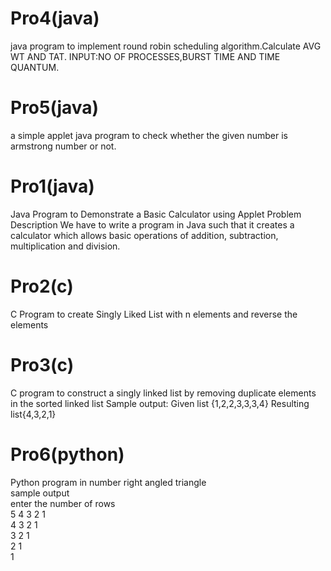 # Pro4(java)
java program to implement round robin scheduling algorithm.Calculate AVG WT AND TAT.
INPUT:NO OF PROCESSES,BURST TIME AND TIME QUANTUM.
# Pro5(java)
a simple applet java program to check whether the given number is armstrong number or not.
# Pro1(java)
Java Program to Demonstrate a Basic Calculator using Applet
Problem Description
We have to write a program in Java such that it creates a calculator which allows basic operations of addition, subtraction, multiplication and division.
# Pro2(c)
C Program to create Singly Liked List with n elements and reverse the elements
# Pro3(c)
C program to construct a singly linked list by removing duplicate elements in the sorted linked list
Sample output:
Given list {1,2,2,3,3,3,4}
Resulting list{4,3,2,1}
# Pro6(python)
Python program in number right angled triangle \
sample output \
enter the number of rows \
5 4 3 2 1 \
4 3 2 1 \
3 2 1 \
2 1 \
1 

